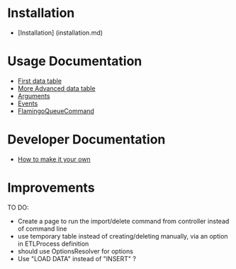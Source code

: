 Installation
============

* [Installation] (installation.md)

Usage Documentation
===================

* [First data table](simpleConfig.md)
* [More Advanced data table](advancedConfig.md)
* [Arguments](arguments.md)
* [Events](event.md)
* [FlamingoQueueCommand](flamingo.md)

Developer Documentation
=======================

* [How to make it your own](dev.md)

Improvements
============

TO DO:

  - Create a page to run the import/delete command from controller instead of command line
  - use temporary table instead of creating/deleting manually, via an option in ETLProcess definition
  - should use OptionsResolver for options
  - Use "LOAD DATA" instead of "INSERT" ?